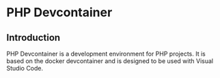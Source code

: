 # PHP Devcontainer

## Introduction

PHP Devcontainer is a development environment for PHP projects. It is based on the docker devcontainer and is designed to be used with Visual Studio Code.